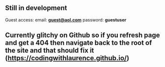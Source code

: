 ## Still in development
Guest access: email: **guest@aol.com** password: **guestuser**

## Currently glitchy on Github so if you refresh page and get a 404 then navigate back to the root of the site and that should fix it (https://codingwithlaurence.github.io/)
